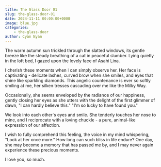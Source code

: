 ```yaml
---
title: The Glass Door 01
slug: the-glass-door-01
date: 2024-11-11 00:00:00+0000
image: blue.jpg
categories:
    - the-glass-door
author: Cyan Nyan
---
```


The warm autumn sun trickled through the slatted windows, its gentle breeze like the steady breathing of a cat in peaceful slumber. Lying quietly in the loft bed, I gazed upon the lovely face of Asahi Lina.

I cherish these moments when I can simply observe her. Her face is captivating - delicate lashes, curved brow when she smiles, and eyes that shine like sparkling diamonds. This angelic countenance is ever so softly smiling at me, her silken tresses cascading over me like the Milky Way.

Occasionally, she seems enveloped by the radiance of our happiness, gently closing her eyes as she utters with the delight of the first glimmer of dawn, "I can hardly believe this." "I'm so lucky to have found you."

We look into each other's eyes and smile. She tenderly touches her nose to mine, and I reciprocate with a loving chuckle - a pure, animal-like expression of our affection.

I wish to fully comprehend this feeling, the voice in my mind whispering, "Look at her once more." How long can such bliss in life endure? One day, she may become a memory that has passed me by, and I may never again experience these precious moments.

I love you, so much.
